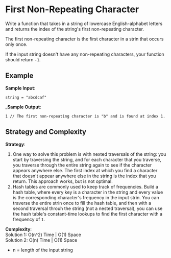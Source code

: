 # First Non-Repeating Character
Write a function that takes in a string of lowercase English-alphabet letters and returns the index of the string's first non-repeating character.  

The first non-repeating character is the first character in a strin that occurs only once.  

If the input string doesn't have any non-repeating characters, your function should return `-1`.  

## Example
__Sample Input__:
```
string = "abcdcaf"
```

___Sample Output__:
```
1 // The first non-repeating character is "b" and is found at index 1.
```

## Strategy and Complexity
__Strategy__:  
1. One way to solve this problem is with nexted traversals of the string: you start by traversing the string, and for each character that you traverse, you traverse through the entire string again to see if the character appears anywhere else. The first index at which you find a character that doesn't appear anywhere else in the string is the index that you return. This approach works, but is not optimal.
2. Hash tables are commonly used to keep track of frequencies. Build a hash table, where every key is a character in the string and every value is the corresponding character's frequency in the input strin. You can traverse the entire strin once to fill the hash table, and then with a second traversal throuh the string (not a nested traversal), you can use the hash table's constant-time lookups to find the first character with a frequency of `1`.  

__Complexity__:  
Solution 1: O(n^2) Time | O(1) Space  
Solution 2: O(n) Time | O(1) Space  
* n = length of the input string